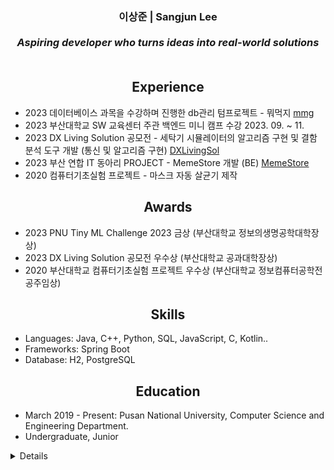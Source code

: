 <h3 align="center">
  <b>이상준 | Sangjun Lee</b><br><br>
  <i>Aspiring developer who turns ideas into real-world solutions</i><br><br>
</h3>

<h2 align="center">
  <b>Experience</b><br>
</h2>

- 2023 데이터베이스 과목을 수강하며 진행한 db관리 텀프로젝트 - 뭐먹지 [mmg](https://github.com/J-1ac/dbProject)
- 2023 부산대학교 SW 교육센터 주관 백엔드 미니 캠프 수강 2023. 09. ~ 11.
- 2023 DX Living Solution 공모전 - 세탁기 시뮬레이터의 알고리즘 구현 및 결함 분석 도구 개발 (통신 및 알고리즘 구현) [DXLivingSol](https://github.com/J-1ac/DXLivingSol)
- 2023 부산 연합 IT 동아리 PROJECT - MemeStore 개발 (BE) [MemeStore](https://github.com/WebPHub/MemeStore)
- 2020 컴퓨터기초실험 프로젝트 - 마스크 자동 살균기 제작

<h2 align="center">
  <b>Awards</b><br>
</h2>

- 2023 PNU Tiny ML Challenge 2023 금상 (부산대학교 정보의생명공학대학장상)
- 2023 DX Living Solution 공모전 우수상 (부산대학교 공과대학장상)
- 2020 부산대학교 컴퓨터기초실험 프로젝트 우수상 (부산대학교 정보컴퓨터공학전공주임상)

<h2 align="center">
  <b>Skills</b><br>
</h2>

- Languages: Java, C++, Python, SQL, JavaScript, C, Kotlin..
- Frameworks: Spring Boot
- Database: H2, PostgreSQL

<h2 align="center">
  <b>Education</b><br>
</h2>

- March 2019 - Present: Pusan National University, Computer Science and Engineering Department.
- Undergraduate, Junior

<details>
    
<img src="https://github-readme-stats.vercel.app/api?username=J-1ac&show_icons=true"><br><br>
[![Solved.ac프로필](http://mazassumnida.wtf/api/v2/generate_badge?boj=tkdwns26)](https://solved.ac/tkdwns26)
    
</details>


<!--
**J-1ac/J-1ac** is a ✨ _special_ ✨ repository because its `README.md` (this file) appears on your GitHub profile.
Here are some ideas to get you started:
<img src="https://github-readme-stats.vercel.app/api/top-langs/?username=J-1ac&layout=compact"><br><br>
-->
